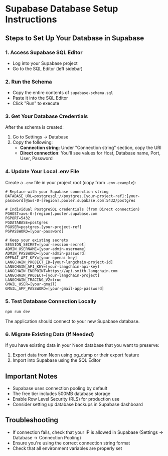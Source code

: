 # Supabase Database Setup Instructions

## Steps to Set Up Your Database in Supabase

### 1. Access Supabase SQL Editor
- Log into your Supabase project
- Go to the SQL Editor (left sidebar)

### 2. Run the Schema
- Copy the entire contents of `supabase-schema.sql`
- Paste it into the SQL Editor
- Click "Run" to execute

### 3. Get Your Database Credentials
After the schema is created:
1. Go to Settings → Database
2. Copy the following:
   - **Connection string**: Under "Connection string" section, copy the URI
   - **Direct connection**: You'll see values for Host, Database name, Port, User, Password

### 4. Update Your Local .env File
Create a `.env` file in your project root (copy from `.env.example`):

```env
# Replace with your Supabase connection string
DATABASE_URL=postgresql://postgres.[your-project-ref]:[your-password]@aws-0-[region].pooler.supabase.com:5432/postgres

# Individual PostgreSQL credentials (from Direct connection)
PGHOST=aws-0-[region].pooler.supabase.com
PGPORT=5432
PGDATABASE=postgres
PGUSER=postgres.[your-project-ref]
PGPASSWORD=[your-password]

# Keep your existing secrets
SESSION_SECRET=[your-session-secret]
ADMIN_USERNAME=[your-admin-username]
ADMIN_PASSWORD=[your-admin-password]
OPENAI_API_KEY=[your-openai-key]
LANGCHAIN_PROJECT_ID=[your-langchain-project-id]
LANGCHAIN_API_KEY=[your-langchain-api-key]
LANGCHAIN_ENDPOINT=https://api.smith.langchain.com
LANGCHAIN_PROJECT=[your-langchain-project]
LANGCHAIN_TRACING_V2=true
GMAIL_USER=[your-gmail]
GMAIL_APP_PASSWORD=[your-gmail-app-password]
```

### 5. Test Database Connection Locally
```bash
npm run dev
```

The application should connect to your new Supabase database.

### 6. Migrate Existing Data (If Needed)
If you have existing data in your Neon database that you want to preserve:
1. Export data from Neon using pg_dump or their export feature
2. Import into Supabase using the SQL Editor

## Important Notes
- Supabase uses connection pooling by default
- The free tier includes 500MB database storage
- Enable Row Level Security (RLS) for production use
- Consider setting up database backups in Supabase dashboard

## Troubleshooting
- If connection fails, check that your IP is allowed in Supabase (Settings → Database → Connection Pooling)
- Ensure you're using the correct connection string format
- Check that all environment variables are properly set